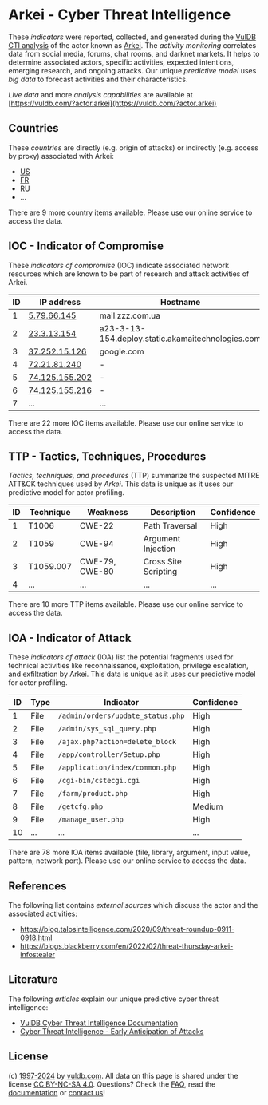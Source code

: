 # Arkei - Cyber Threat Intelligence

These _indicators_ were reported, collected, and generated during the [VulDB CTI analysis](https://vuldb.com/?kb.cti) of the actor known as [Arkei](https://vuldb.com/?actor.arkei). The _activity monitoring_ correlates data from social media, forums, chat rooms, and darknet markets. It helps to determine associated actors, specific activities, expected intentions, emerging research, and ongoing attacks. Our unique _predictive model_ uses _big data_ to forecast activities and their characteristics.

_Live data_ and more _analysis capabilities_ are available at [https://vuldb.com/?actor.arkei](https://vuldb.com/?actor.arkei)

## Countries

These _countries_ are directly (e.g. origin of attacks) or indirectly (e.g. access by proxy) associated with Arkei:

* [US](https://vuldb.com/?country.us)
* [FR](https://vuldb.com/?country.fr)
* [RU](https://vuldb.com/?country.ru)
* ...

There are 9 more country items available. Please use our online service to access the data.

## IOC - Indicator of Compromise

These _indicators of compromise_ (IOC) indicate associated network resources which are known to be part of research and attack activities of Arkei.

ID | IP address | Hostname | Campaign | Confidence
-- | ---------- | -------- | -------- | ----------
1 | [5.79.66.145](https://vuldb.com/?ip.5.79.66.145) | mail.zzz.com.ua | - | High
2 | [23.3.13.154](https://vuldb.com/?ip.23.3.13.154) | a23-3-13-154.deploy.static.akamaitechnologies.com | - | High
3 | [37.252.15.126](https://vuldb.com/?ip.37.252.15.126) | google.com | - | High
4 | [72.21.81.240](https://vuldb.com/?ip.72.21.81.240) | - | - | High
5 | [74.125.155.202](https://vuldb.com/?ip.74.125.155.202) | - | - | High
6 | [74.125.155.216](https://vuldb.com/?ip.74.125.155.216) | - | - | High
7 | ... | ... | ... | ...

There are 22 more IOC items available. Please use our online service to access the data.

## TTP - Tactics, Techniques, Procedures

_Tactics, techniques, and procedures_ (TTP) summarize the suspected MITRE ATT&CK techniques used by _Arkei_. This data is unique as it uses our predictive model for actor profiling.

ID | Technique | Weakness | Description | Confidence
-- | --------- | -------- | ----------- | ----------
1 | T1006 | CWE-22 | Path Traversal | High
2 | T1059 | CWE-94 | Argument Injection | High
3 | T1059.007 | CWE-79, CWE-80 | Cross Site Scripting | High
4 | ... | ... | ... | ...

There are 10 more TTP items available. Please use our online service to access the data.

## IOA - Indicator of Attack

These _indicators of attack_ (IOA) list the potential fragments used for technical activities like reconnaissance, exploitation, privilege escalation, and exfiltration by Arkei. This data is unique as it uses our predictive model for actor profiling.

ID | Type | Indicator | Confidence
-- | ---- | --------- | ----------
1 | File | `/admin/orders/update_status.php` | High
2 | File | `/admin/sys_sql_query.php` | High
3 | File | `/ajax.php?action=delete_block` | High
4 | File | `/app/controller/Setup.php` | High
5 | File | `/application/index/common.php` | High
6 | File | `/cgi-bin/cstecgi.cgi` | High
7 | File | `/farm/product.php` | High
8 | File | `/getcfg.php` | Medium
9 | File | `/manage_user.php` | High
10 | ... | ... | ...

There are 78 more IOA items available (file, library, argument, input value, pattern, network port). Please use our online service to access the data.

## References

The following list contains _external sources_ which discuss the actor and the associated activities:

* https://blog.talosintelligence.com/2020/09/threat-roundup-0911-0918.html
* https://blogs.blackberry.com/en/2022/02/threat-thursday-arkei-infostealer

## Literature

The following _articles_ explain our unique predictive cyber threat intelligence:

* [VulDB Cyber Threat Intelligence Documentation](https://vuldb.com/?kb.cti)
* [Cyber Threat Intelligence - Early Anticipation of Attacks](https://www.scip.ch/en/?labs.20201022)

## License

(c) [1997-2024](https://vuldb.com/?kb.changelog) by [vuldb.com](https://vuldb.com/?kb.about). All data on this page is shared under the license [CC BY-NC-SA 4.0](https://creativecommons.org/licenses/by-nc-sa/4.0/). Questions? Check the [FAQ](https://vuldb.com/?kb.faq), read the [documentation](https://vuldb.com/?kb) or [contact us](https://vuldb.com/?contact)!
